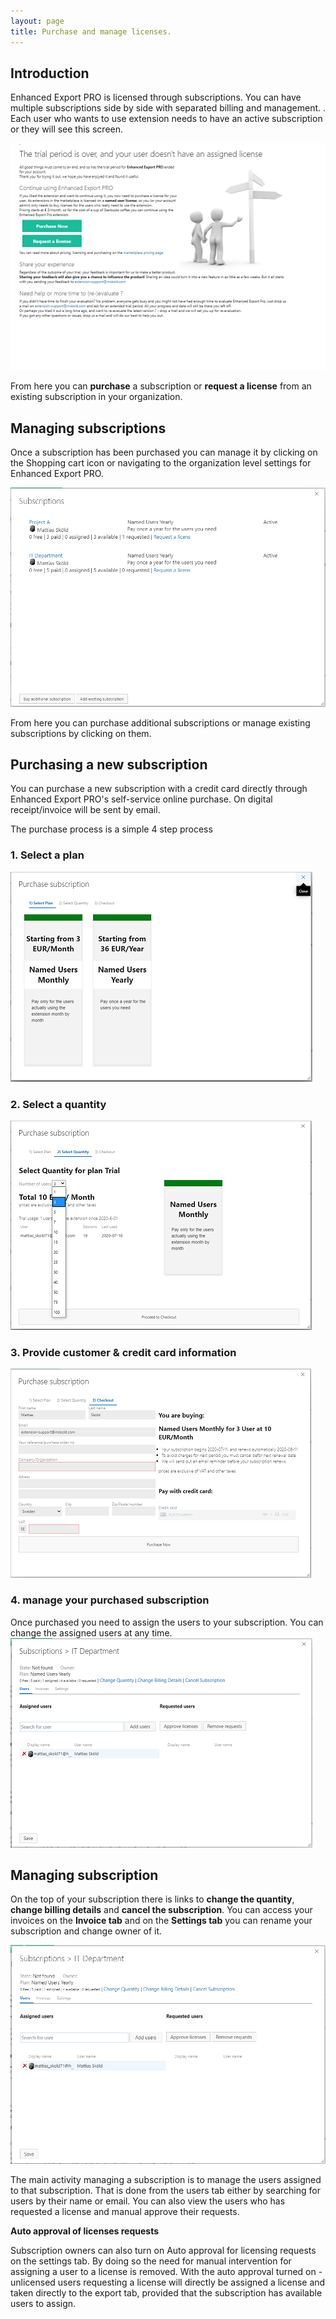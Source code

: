 ```yaml
---
layout: page
title: Purchase and manage licenses. 
---
```

## Introduction 
Enhanced Export PRO is licensed through subscriptions. You can have multiple subscriptions side by side with separated billing and management. 
. Each user who wants to use extension needs to have an active subscription or they will see this screen. 

![](./img/no-licenseScreen50.png)

From here you can **purchase** a subscription or **request a license** from an existing subscription in your organization. 

## Managing subscriptions 
Once a subscription has been purchased you can manage it by clicking on the Shopping cart icon or navigating to the organization level settings for Enhanced Export PRO.

![](./img/select-subscriptions.png)

From here you can purchase additional subscriptions or manage existing subscriptions by clicking on them. 

## Purchasing a new subscription

You can purchase a new subscription with a credit card directly through Enhanced Export PRO's self-service online purchase. On digital receipt/invoice will be sent by email. 

The purchase process is a simple 4 step process
### 1. Select a plan
![](./img/purchase-select-plan.png)

### 2. Select a quantity
![](./img/purchase-select-quantity.png)

### 3. Provide customer & credit card information
![](./img/purchase-subscription.png)

### 4. manage your purchased subscription
Once purchased you need to assign the users to your subscription. You can change the assigned users at any time.
![](./img/purchase-manage-subscription.png)


## Managing subscription
On the top of your subscription there is links to **change the quantity**, **change billing details** and **cancel the subscription**. You can access your invoices on the **Invoice tab** and on the **Settings tab** you can rename your subscription and change owner of it. 

![](./img/manage-subscription-userstab.png)

The main activity managing a subscription is to manage the users assigned to that subscription. That is done from the users tab either by searching for users by their name or email. You can also view the users who has requested a license and manual approve their requests. 

**Auto approval of licenses requests**

Subscription owners can also turn on Auto approval for licensing requests on the settings tab. By doing so the need for manual intervention for assigning a user to a license is removed. 
With the auto approval turned on - unlicensed users requesting a license will directly be assigned a license and taken directly to the export tab, provided that the subscription has available users to assign. 




